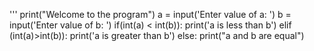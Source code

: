 '''
print("Welcome to the program")
a = input('Enter value of a: ')
b = input('Enter value of b: ')
if(int(a) < int(b)):
    print('a is less than b')
elif (int(a)>int(b)):
    print('a is greater than b')
else:
    print("a and b are equal")

